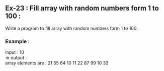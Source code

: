 ## Ex-23 : Fill array with random numbers form 1 to 100 :  
Write a program to fill array with random numbers form 1 to 100.  
### Example :  
input  : 10  
=> output :  
array elements are : 21 55 64 10 11 22 87 99 10 33  
